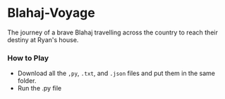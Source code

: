 # Blahaj-Voyage
The journey of a brave Blahaj travelling across the country to reach their destiny at Ryan's house.

### How to Play
- Download all the `,py`, `.txt`, and `.json` files and put them in the same folder.
- Run the .py file
